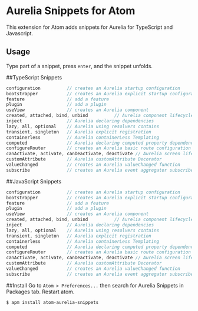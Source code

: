 # Aurelia Snippets for Atom
This extension for Atom adds snippets for Aurelia for TypeScript and Javascript.

## Usage
Type part of a snippet, press `enter`, and the snippet unfolds.

##TypeScript Snippets
```javascript
configuration          // creates an Aurelia startup configuration
bootstrapper           // creates an Aurelia explicit startup configuration
feature                // add a feature
plugin                 // add a plugin
useView                // creates an Aurelia component
created, attached, bind, unbind          // Aurelia component lifecycle
inject                 // Aurelia declaring dependencies
lazy, all, optional    // Aurelia using resolvers contains
transient, singleton   // Aurelia explicit registration 
containerless          // Aurelia containerLess Templating
computed               // Aurelia declaring computed property dependencies
configureRouter        // creates an Aurelia basic route configuration class
canActivate, activate, canDeactivate, deactivate // Aurelia screen lifecycle
customAttribute        // Aurelia customAttribute Decorator
valueChanged           // creates an Aurelia valueChanged function
subscribe              // creates an Aurelia event aggregator subscribe function
```

##JavaScript Snippets
```javascript
configuration          // creates an Aurelia startup configuration
bootstrapper           // creates an Aurelia explicit startup configuration
feature                // add a feature
plugin                 // add a plugin
useView                // creates an Aurelia component
created, attached, bind, unbind          // Aurelia component lifecycle
inject                 // Aurelia declaring dependencies
lazy, all, optional    // Aurelia using resolvers contains
transient, singleton   // Aurelia explicit registration 
containerless          // Aurelia containerLess Templating
computed               // Aurelia declaring computed property dependencies
configureRouter        // creates an Aurelia basic route configuration class
canActivate, activate, canDeactivate, deactivate // Aurelia screen lifecycle
customAttribute        // Aurelia customAttribute Decorator
valueChanged           // creates an Aurelia valueChanged function
subscribe              // creates an Aurelia event aggregator subscribe function
```
##Install
Go to `Atom > Preferences...` then search for Aurelia Snippets in Packages tab. Restart atom.
```
$ apm install atom-aurelia-snippets
```
